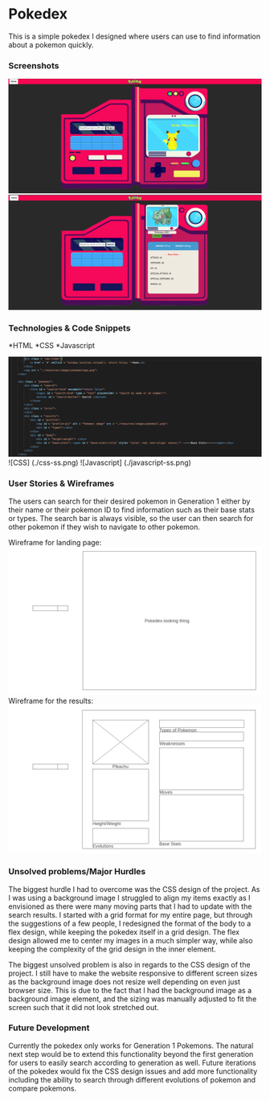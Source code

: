 # Pokedex
This is a simple pokedex I designed where users can use to find information about a pokemon quickly. 

### Screenshots
![landing-page](./landing_page_ss.png)
![result-page](./result_page_ss.png)

### Technologies & Code Snippets 
*HTML
*CSS
*Javascript

![HTML](./html-ss.png)
![CSS] (./css-ss.png)
![Javascript] (./javascript-ss.png)

### User Stories & Wireframes
The users can search for their desired pokemon in Generation 1 either by their name or their pokemon ID to find information such as their base stats or types. The search bar is always visible, so the user can then search for other pokemon if they wish to navigate to other pokemon. 

Wireframe for landing page:
![landing-page-wireframe](./landing_page.png)
Wireframe for the results:
![results-page-wireframe](./results_page.png)


### Unsolved problems/Major Hurdles
The biggest hurdle I had to overcome was the CSS design of the project. As I was using a background image I struggled to align my items exactly as I envisioned as there were many moving parts that I had to update with the search results. I started with a grid format for my entire page, but through the suggestions of a few people, I redesigned the format of the body to a flex design, while keeping the pokedex itself in a grid design. The flex design allowed me to center my images in a much simpler way, while also keeping the complexity of the grid design in the inner element.

The biggest unsolved problem is also in regards to the CSS design of the project. I still have to make the website responsive to different screen sizes as the background image does not resize well depending on even just browser size. This is due to the fact that I had the background image as a background image element, and the sizing was manually adjusted to fit the screen such that it did not look stretched out. 

### Future Development
Currently the pokedex only works for Generation 1 Pokemons. The natural next step would be to extend this functionality beyond the first generation for users to easily search according to generation as well. Future iterations of the pokedex would fix the CSS design issues and add more functionality including the ability to search through different evolutions of pokemon and compare pokemons.